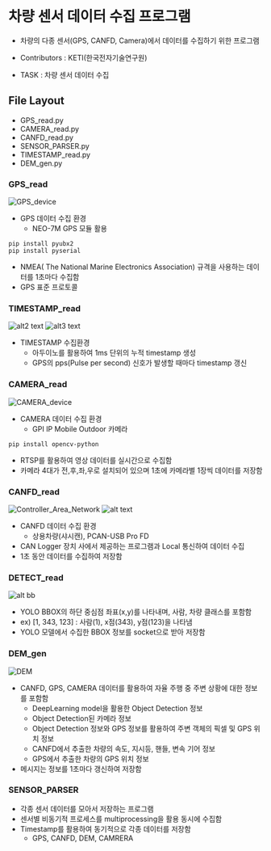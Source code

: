 # 차량 센서 데이터 수집 프로그램

- 차량의 다종 센서(GPS, CANFD, Camera)에서 데이터를 수집하기 위한 프로그램

- Contributors : KETI(한국전자기술연구원)
- TASK : 차량 센서 데이터 수집

## File Layout
- GPS_read.py
- CAMERA_read.py
- CANFD_read.py
- SENSOR_PARSER.py
- TIMESTAMP_read.py
- DEM_gen.py

### GPS_read
![GPS_device](README.assets/GPS_device.png)
- GPS 데이터 수집 환경
    - NEO-7M GPS 모듈 활용
```
pip install pyubx2
pip install pyserial
```
- NMEA( The National Marine Electronics Association) 규격을 사용하는 데이터를 1초마다 수집함
- GPS 표준 프로토콜

### TIMESTAMP_read
![alt2 text](README.assets/Device.png)
![alt3 text](README.assets/sketch.png)
- TIMESTAMP 수집환경
    - 아두이노를 활용하여 1ms 단위의 누적 timestamp 생성
    - GPS의 pps(Pulse per second) 신호가 발생할 때마다 timestamp 갱신

### CAMERA_read
![CAMERA_device](README.assets/CAMERA_device.png)
- CAMERA 데이터 수집 환경
    - GPI IP Mobile Outdoor 카메라
```
pip install opencv-python
```
- RTSP를 활용하여 영상 데이터를 실시간으로 수집함
- 카메라 4대가 전,후,좌,우로 설치되어 있으며 1초에 카메라별 1장씩 데이터를 저장함

### CANFD_read
![Controller_Area_Network](README.assets/CANFD_network.png)
![alt text](README.assets/peakcan.png)
- CANFD 데이터 수집 환경
    - 상용차량(샤시캔), PCAN-USB Pro FD
- CAN Logger 장치 사에서 제공하는 프로그램과 Local 통신하여 데이터 수집
- 1초 동안 데이터를 수집하여 저장함

### DETECT_read
![alt bb](README.assets/bbox.png)
- YOLO BBOX의 하단 중심점 좌표(x,y)를 나타내며, 사람, 차량 클래스를 포함함
- ex) [1, 343, 123] : 사람(1), x점(343), y점(123)을 나타냄
- YOLO 모델에서 수집한 BBOX 정보를 socket으로 받아 저장함


### DEM_gen
![DEM]( README.assets/DEM_proto.png)
- CANFD, GPS, CAMERA 데이터를 활용하여 자율 주행 중 주변 상황에 대한 정보를 포함함
    - DeepLearning model을 활용한 Object Detection 정보
    - Object Detection된 카메라 정보
    - Object Detection 정보와 GPS 정보를 활용하여 주변 객체의 픽셀 및 GPS 위치 정보
    - CANFD에서 추출한 차량의 속도, 지시등, 핸들, 변속 기어 정보
    - GPS에서 추출한 차량의 GPS 위치 정보
- 메시지는 정보를 1초마다 갱신하여 저장함

### SENSOR_PARSER
- 각종 센서 데이터를 모아서 저장하는 프로그램
- 센서별 비동기적 프로세스를 multiprocessing을 활용 동시에 수집함
- Timestamp를 활용하여 동기적으로 각종 데이터를 저장함
    - GPS, CANFD, DEM, CAMRERA

